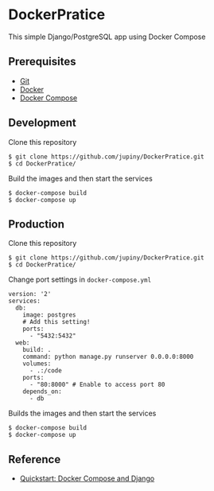 # DockerPratice
This simple Django/PostgreSQL app using Docker Compose

## Prerequisites

- [Git](https://git-scm.com/)
- [Docker](https://www.docker.com/)
- [Docker Compose](https://docs.docker.com/compose/)

## Development

Clone this repository

```
$ git clone https://github.com/jupiny/DockerPratice.git
$ cd DockerPratice/
```

Build the images and then start the services

```
$ docker-compose build
$ docker-compose up
```

## Production

Clone this repository

```
$ git clone https://github.com/jupiny/DockerPratice.git
$ cd DockerPratice/
```

Change port settings in `docker-compose.yml`

```
version: '2'
services:
  db:
    image: postgres
    # Add this setting!
    ports:
      - "5432:5432"
  web:
    build: .
    command: python manage.py runserver 0.0.0.0:8000
    volumes:
      - .:/code
    ports:
      - "80:8000" # Enable to access port 80
    depends_on:
      - db
```

Builds the images and then start the services

```
$ docker-compose build
$ docker-compose up
```

## Reference

- [Quickstart: Docker Compose and Django](https://docs.docker.com/compose/django/)